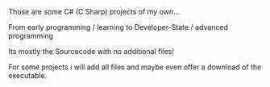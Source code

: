 
Those are some C# (C Sharp) projects of my own...

From early programming / learning to Developer-State / advanced programming

Its mostly the Sourcecode with no additional files!

For some projects i will add all files and maybe even offer a download of the executable.
